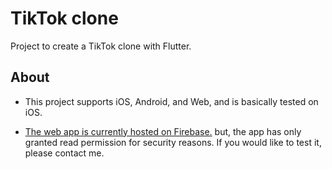 # TikTok clone

Project to create a TikTok clone with Flutter.

## About

- This project supports iOS, Android, and Web, and is basically tested on iOS.

- [The web app is currently hosted on Firebase.](https://tiktok-gt.web.app) but, the app has only granted read permission for security reasons. If you would like to test it, please contact me.

